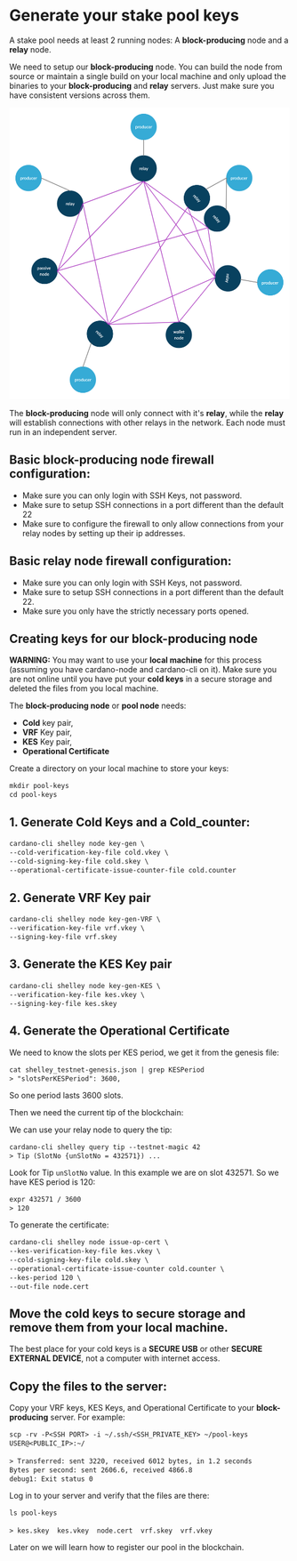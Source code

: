 # Generate your stake pool keys

A stake pool needs at least 2 running nodes: A **block-producing** node and a **relay** node.

We need to setup our **block-producing** node. You can build the node from source or maintain a single build on your local machine and only upload the binaries to your **block-producing** and **relay** servers. Just make sure you have consistent versions across them.

![network diagram](../../.gitbook/assets/basic-network-with-relays-producers-passivenodes-walletnodes.png)

The **block-producing** node will only connect with it's **relay**, while the **relay** will establish connections with other relays in the network. Each node must run in an independent server.

## Basic block-producing node firewall configuration:

* Make sure you can only login with SSH Keys, not password.
* Make sure to setup SSH connections in a port different than the default 22
* Make sure to configure the firewall to only allow connections from your relay nodes by setting up their ip addresses.

## Basic relay node firewall configuration:

* Make sure you can only login with SSH Keys, not password.
* Make sure to setup SSH connections in a port different than the default 22.
* Make sure you only have the strictly necessary ports opened.

## Creating keys for our block-producing node

**WARNING:** You may want to use your **local machine** for this process \(assuming you have cardano-node and cardano-cli on it\). Make sure you are not online until you have put your **cold keys** in a secure storage and deleted the files from you local machine.

The **block-producing node** or **pool node** needs:

* **Cold** key pair,
* **VRF** Key pair,
* **KES** Key pair,
* **Operational Certificate**

Create a directory on your local machine to store your keys:

```text
mkdir pool-keys
cd pool-keys
```

## 1. Generate **Cold** Keys and a **Cold\_counter**:

```text
cardano-cli shelley node key-gen \
--cold-verification-key-file cold.vkey \
--cold-signing-key-file cold.skey \
--operational-certificate-issue-counter-file cold.counter
```

## 2. Generate VRF Key pair

```text
cardano-cli shelley node key-gen-VRF \
--verification-key-file vrf.vkey \
--signing-key-file vrf.skey
```

## 3. Generate the KES Key pair

```text
cardano-cli shelley node key-gen-KES \
--verification-key-file kes.vkey \
--signing-key-file kes.skey
```

## 4. Generate the Operational Certificate

We need to know the slots per KES period, we get it from the genesis file:

```text
cat shelley_testnet-genesis.json | grep KESPeriod
> "slotsPerKESPeriod": 3600,
```

So one period lasts 3600 slots.

Then we need the current tip of the blockchain:

We can use your relay node to query the tip:

```text
cardano-cli shelley query tip --testnet-magic 42
> Tip (SlotNo {unSlotNo = 432571}) ...
```

Look for Tip `unSlotNo` value. In this example we are on slot 432571. So we have KES period is 120:

```text
expr 432571 / 3600
> 120
```

To generate the certificate:

```text
cardano-cli shelley node issue-op-cert \
--kes-verification-key-file kes.vkey \
--cold-signing-key-file cold.skey \
--operational-certificate-issue-counter cold.counter \
--kes-period 120 \
--out-file node.cert
```

## Move the cold keys to secure storage and remove them from your local machine.

The best place for your cold keys is a **SECURE USB** or other **SECURE EXTERNAL DEVICE**, not a computer with internet access.

## Copy the files to the server:

Copy your VRF keys, KES Keys, and Operational Certificate to your **block-producing** server. For example:

```text
scp -rv -P<SSH PORT> -i ~/.ssh/<SSH_PRIVATE_KEY> ~/pool-keys USER@<PUBLIC_IP>:~/

> Transferred: sent 3220, received 6012 bytes, in 1.2 seconds
Bytes per second: sent 2606.6, received 4866.8
debug1: Exit status 0
```

Log in to your server and verify that the files are there:

```text
ls pool-keys

> kes.skey  kes.vkey  node.cert  vrf.skey  vrf.vkey  
```

Later on we will learn how to register our pool in the blockchain.

